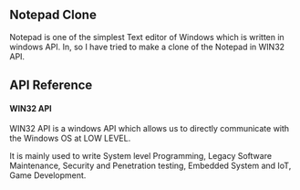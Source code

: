 ## Notepad Clone

Notepad is one of the simplest Text editor of Windows which is written in windows API. In, so I have tried to make a clone of the Notepad in WIN32 API.

## API Reference

#### WIN32 API

WIN32 API is a windows API which allows us to directly communicate with the Windows OS at LOW LEVEL.

It is mainly used to write System level Programming, Legacy Software Maintenance, Security and Penetration testing, Embedded System and IoT, Game Development.
